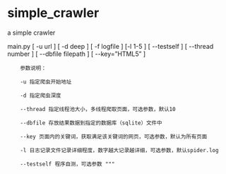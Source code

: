 simple_crawler
==============

a simple crawler

main.py  [ -u url ] [ -d deep ] [ -f logfile ] [-l 1-5 ] [ --testself ] [ --thread number ] [ --dbfile  filepath ]
         [ --key=”HTML5” ]
         
        
         
    
        参数说明：
        
        -u 指定爬虫开始地址
        
        -d 指定爬虫深度
        
        --thread 指定线程池大小，多线程爬取页面，可选参数，默认10
        
        --dbfile 存放结果数据到指定的数据库（sqlite）文件中
        
        --key 页面内的关键词，获取满足该关键词的网页，可选参数，默认为所有页面
        
        -l 日志记录文件记录详细程度，数字越大记录越详细，可选参数，默认spider.log
        
        --testself 程序自测，可选参数 """
